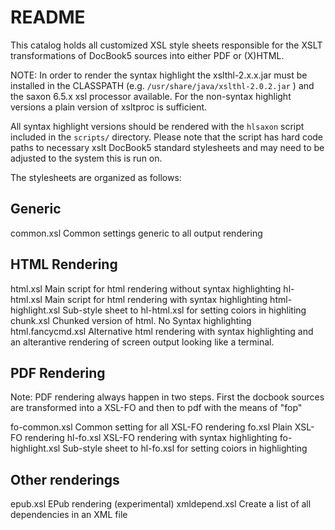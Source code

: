 # README 

This catalog holds all customized XSL style sheets responsible for the XSLT transformations of
DocBook5 sources into either PDF or (X)HTML.

NOTE: In order to render the syntax highlight the xslthl-2.x.x.jar must be installed in the
CLASSPATH (e.g. `/usr/share/java/xslthl-2.0.2.jar` ) and the saxon 6.5.x xsl processor available. 
For the non-syntax highlight versions a plain version of xsltproc is sufficient.
 
All syntax highlight versions should be rendered with the `hlsaxon` script included in the
`scripts/` directory. Please note that the script has hard code paths to necessary
xslt DocBook5 standard stylesheets and may need to be adjusted to the system this is run on.

 
The stylesheets are organized as follows:

## Generic

common.xsl              Common settings generic to all output rendering

## HTML Rendering

html.xsl                Main script for html rendering without syntax highlighting
hl-html.xsl             Main script for html rendering with syntax highlighting
    html-highlight.xsl  Sub-style sheet to hl-html.xsl for setting coiors in highliting
chunk.xsl               Chunked version of html. No Syntax highlighting
html.fancycmd.xsl       Alternative html rendering with syntax highlighting and an
                        alterantive rendering of screen output looking like a terminal.
                        
## PDF Rendering

Note: PDF rendering always happen in two steps. First the docbook sources are transformed 
into a XSL-FO and then to pdf with the means of "fop"

fo-common.xsl           Common setting for all XSL-FO rendering
fo.xsl                  Plain XSL-FO rendering
hl-fo.xsl               XSL-FO rendering with syntax highlighting
    fo-highlight.xsl    Sub-style sheet to hl-fo.xsl for setting coiors in highlighting

## Other renderings

epub.xsl                EPub rendering (experimental)
xmldepend.xsl           Create a list of all dependencies in an XML file
